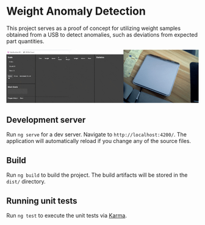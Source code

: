 # Weight Anomaly Detection

This project serves as a proof of concept for utilizing weight samples obtained from a USB to detect anomalies, such as deviations from expected part quantities.

![demo](/images/bobbins.gif)

## Development server

Run `ng serve` for a dev server. Navigate to `http://localhost:4200/`. The application will automatically reload if you change any of the source files.

## Build

Run `ng build` to build the project. The build artifacts will be stored in the `dist/` directory.

## Running unit tests

Run `ng test` to execute the unit tests via [Karma](https://karma-runner.github.io).
